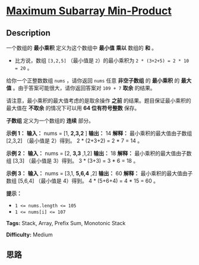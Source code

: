 # [Maximum Subarray Min-Product][title]

## Description

一个数组的 **最小乘积** 定义为这个数组中 **最小值** **乘以** 数组的 **和** 。

  * 比方说，数组 `[3,2,5]` （最小值是 `2`）的最小乘积为 `2 * (3+2+5) = 2 * 10 = 20` 。

给你一个正整数数组 `nums` ，请你返回 `nums` 任意 **非空子数组** 的 **最小乘积** 的 **最大值**
。由于答案可能很大，请你返回答案对 `109 + 7` **取余** 的结果。

请注意，最小乘积的最大值考虑的是取余操作 **之前** 的结果。题目保证最小乘积的最大值在 **不取余** 的情况下可以用 **64 位有符号整数**
保存。

**子数组** 定义为一个数组的 **连续** 部分。

**示例 1：**
            **输入：** nums = [1, **2,3,2** ]    **输出：** 14    **解释：** 最小乘积的最大值由子数组 [2,3,2] （最小值是 2）得到。    2 * (2+3+2) = 2 * 7 = 14 。    

**示例 2：**
            **输入：** nums = [2, **3,3** ,1,2]    **输出：** 18    **解释：** 最小乘积的最大值由子数组 [3,3] （最小值是 3）得到。    3 * (3+3) = 3 * 6 = 18 。    

**示例 3：**
            **输入：** nums = [3,1, **5,6,4** ,2]    **输出：** 60    **解释：** 最小乘积的最大值由子数组 [5,6,4] （最小值是 4）得到。    4 * (5+6+4) = 4 * 15 = 60 。    

**提示：**

  * `1 <= nums.length <= 105`
  * `1 <= nums[i] <= 107`


**Tags:** Stack, Array, Prefix Sum, Monotonic Stack

**Difficulty:** Medium

## 思路

[title]: https://leetcode-cn.com/problems/maximum-subarray-min-product
